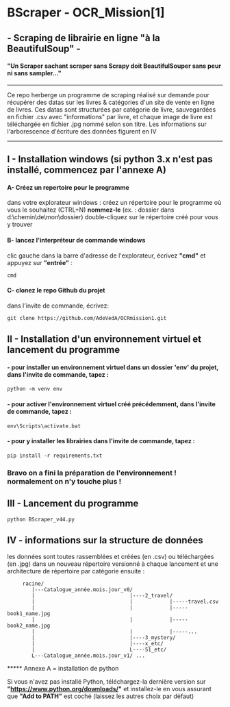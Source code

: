 # BScraper - OCR_Mission[1]
## - Scraping de librairie en ligne "à la BeautifulSoup" -

#### "Un Scraper sachant scraper sans Scrapy doit BeautifulSouper sans peur ni sans sampler..."
------------------------------------------
Ce repo herberge un programme de scraping réalisé sur demande pour récupérer des datas sur les livres & catégories d'un site de vente en ligne de livres.
Ces datas sont structurées par catégorie de livre, sauvegardées en fichier .csv avec "informations" par livre,
et chaque image de livre est téléchargée en fichier .jpg nommé selon son titre.
Les informations sur l'arborescence d'écriture des données figurent en IV

------------------------------------------

## I - Installation windows (si python 3.x n'est pas installé, commencez par l'annexe A)

  #### A- Créez un repertoire pour le programme
dans votre explorateur windows :
créez un répertoire pour le programme où vous le souhaitez (CTRL+N) **nommez-le** 
(ex. : dossier dans d:\chemin\de\mon\dossier)
double-cliquez sur le répertoire créé pour vous y trouver

  #### B- lancez l'interpréteur de commande windows
clic gauche dans la barre d'adresse de l'explorateur, écrivez **"cmd"** et appuyez sur **"entrée"** :

	cmd
	
  #### C- clonez le repo Github du projet
dans l'invite de commande, écrivez:

	git clone https://github.com/AdeVedA/OCRmission1.git
 
## II - Installation d'un environnement virtuel et lancement du programme

  #### - pour installer un environnement virtuel dans un dossier 'env' du projet, dans l'invite de commande, tapez :
	
	python -m venv env
 
  #### - pour activer l'environnement virtuel créé précédemment, dans l'invite de commande, tapez :
	
	env\Scripts\activate.bat
 
  #### - pour y installer les librairies dans l'invite de commande, tapez :
	
	pip install -r requirements.txt

  ### Bravo on a fini la préparation de l'environnement ! normalement on n'y touche plus !
	
## III - Lancement du programme

	python BScraper_v44.py

## IV - informations sur la structure de données

   les données sont toutes rassemblées et créées (en .csv) ou téléchargées (en .jpg) 
dans un nouveau répertoire versionné à chaque lancement et une architecture de répertoire par catégorie ensuite :

         racine/
      	    |---Catalogue_année.mois.jour_v0/
      	    |                               |----2_travel/
      	    |                               |            |-----travel.csv
      	    |                               |            |-----book1_name.jpg
      	    |                               |            |-----book2_name.jpg
      	    |                               |            |-----...
      	    |                               |----3_mystery/
      	    |                               |----x_etc/
      	    |                               L----51_etc/
      	    L---Catalogue_année.mois.jour_v1/ ...


***** Annexe A = installation de python

Si vous n'avez pas installé Python, téléchargez-la dernière version sur **"https://www.python.org/downloads/"** et installez-le en vous assurant que **"Add to PATH"** est coché (laissez les autres choix par défaut)
	
